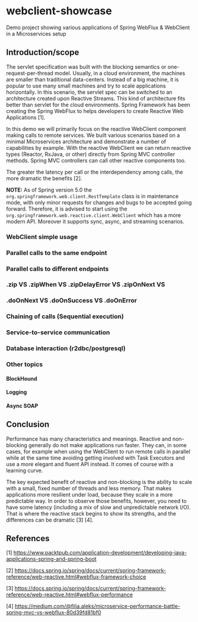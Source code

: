 # webclient-showcase
Demo project showing various applications of Spring WebFlux &amp; WebClient in a Microservices setup

## Introduction/scope

The servlet specification was built with the blocking semantics or one-request-per-thread model. 
Usually, in a cloud environment, the machines are smaller than traditional data-centers. 
Instead of a big machine, it is popular to use many small machines and try to scale applications horizontally. 
In this scenario, the servlet spec can be switched to an architecture created upon Reactive Streams. 
This kind of architecture fits better than servlet for the cloud environments.
Spring Framework has been creating the Spring WebFlux to helps developers to create Reactive Web Applications [1].

In this demo we will primarily focus on the reactive WebClient component making calls to remote services. 
We built various scenarios based on a minimal Microservices architecture and demonstrate a number of capabilities by example.
With the reactive WebClient we can return reactive types (Reactor, RxJava, or other) directly from Spring MVC controller methods.
Spring MVC controllers can call other reactive components too. 

The greater the latency per call or the interdependency among calls, the more dramatic the benefits [2].

**NOTE:** As of Spring version 5.0 the `org.springframework.web.client.RestTemplate` class is in maintenance mode, 
with only minor requests for changes and bugs to be accepted going forward. 
Therefore, it is advised to start using the `org.springframework.web.reactive.client.WebClient` which has a more modern API.
Moreover it supports sync, async, and streaming scenarios.

### WebClient simple usage

### Parallel calls to the same endpoint

### Parallel calls to different endpoints

### .zip VS .zipWhen VS .zipDelayError VS .zipOnNext VS 

### .doOnNext VS .doOnSuccess VS .doOnError

### Chaining of calls (Sequential execution)

### Service-to-service communication

### Database interaction (r2dbc/postgresql)

### Other topics

#### BlockHound

#### Logging

#### Async SOAP

## Conclusion

Performance has many characteristics and meanings. Reactive and non-blocking generally do not make applications run faster. 
They can, in some cases, for example when using the WebClient to run remote calls in parallel while at the same time avoiding
getting involved with Task Executors and use a more elegant and fluent API instead. It comes of course with a learning curve.

The key expected benefit of reactive and non-blocking is the ability to scale with a small, fixed number of threads and less memory. 
That makes applications more resilient under load, because they scale in a more predictable way. 
In order to observe those benefits, however, you need to have some latency (including a mix of slow and unpredictable network I/O). 
That is where the reactive stack begins to show its strengths, and the differences can be dramatic [3] [4].

## References

[1] https://www.packtpub.com/application-development/developing-java-applications-spring-and-spring-boot

[2] https://docs.spring.io/spring/docs/current/spring-framework-reference/web-reactive.html#webflux-framework-choice

[3] https://docs.spring.io/spring/docs/current/spring-framework-reference/web-reactive.html#webflux-performance

[4] https://medium.com/@filia.aleks/microservice-performance-battle-spring-mvc-vs-webflux-80d39fd81bf0